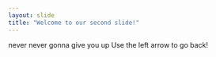 ```yaml
---
layout: slide
title: "Welcome to our second slide!"
---
```

never never gonna give you up
Use the left arrow to go back!
